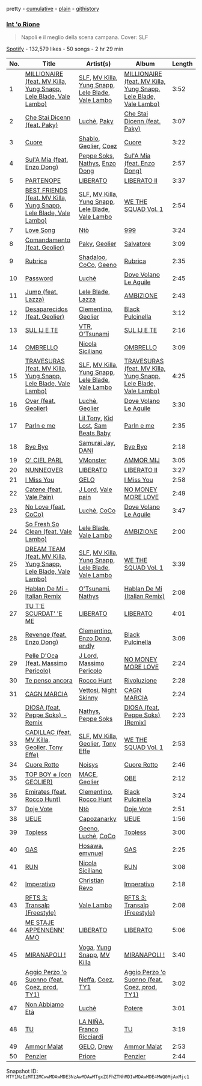pretty - [cumulative](/playlists/cumulative/37i9dQZF1DWYrg01Xmlew6.md) - [plain](/playlists/plain/37i9dQZF1DWYrg01Xmlew6) - [githistory](https://github.githistory.xyz/mackorone/spotify-playlist-archive/blob/main/playlists/plain/37i9dQZF1DWYrg01Xmlew6)

### [Int 'o Rione](https://open.spotify.com/playlist/37i9dQZF1DWYrg01Xmlew6)

> Napoli e il meglio della scena campana\. Cover: SLF

[Spotify](https://open.spotify.com/user/spotify) - 132,579 likes - 50 songs - 2 hr 29 min

| No. | Title | Artist(s) | Album | Length |
|---|---|---|---|---|
| 1 | [MILLIONAIRE \(feat\. MV Killa, Yung Snapp, Lele Blade, Vale Lambo\)](https://open.spotify.com/track/3EWOOws0Ssrzo3vVFKn5M2) | [SLF](https://open.spotify.com/artist/49SLNYRfTi1p9R38NooZKS), [MV Killa](https://open.spotify.com/artist/0QqmgpgI0C1DyyDk49vnxY), [Yung Snapp](https://open.spotify.com/artist/4y5lvMadZv6NAv8RgcCRem), [Lele Blade](https://open.spotify.com/artist/3yGA8yyowtKVXgNIXguMfz), [Vale Lambo](https://open.spotify.com/artist/26OG4ryQ7oFAbUNAvYCOgn) | [MILLIONAIRE \(feat\. MV Killa, Yung Snapp, Lele Blade, Vale Lambo\)](https://open.spotify.com/album/0AFuYaehOV5NKGPvmxc4t2) | 3:52 |
| 2 | [Che Stai Dicenn \(feat\. Paky\)](https://open.spotify.com/track/1gwdAaUlJPkDso1qFgPrdm) | [Luchè](https://open.spotify.com/artist/3yiEJ9SByXZMXTwaKdVFN4), [Paky](https://open.spotify.com/artist/1KQJOTeIMbixtnSWY4sYs2) | [Che Stai Dicenn \(feat\. Paky\)](https://open.spotify.com/album/0cUj7puIeZuZwomUGrJkAY) | 3:07 |
| 3 | [Cuore](https://open.spotify.com/track/0d16j8Dro7bPysTqCC41gx) | [Shablo](https://open.spotify.com/artist/6hkKbkZGvAXuvle2FhCnxy), [Geolier](https://open.spotify.com/artist/27LlKWxS3KXW7RRAxN5S8s), [Coez](https://open.spotify.com/artist/5dXlc7MnpaTeUIsHLVe3n4) | [Cuore](https://open.spotify.com/album/2QuV4BJfv91iB4alvddypY) | 3:22 |
| 4 | [Sul'A Mia \(feat\. Enzo Dong\)](https://open.spotify.com/track/0py1kg1y5iSMWFTXPpjZI3) | [Peppe Soks](https://open.spotify.com/artist/2BNVHk103mhpIy5ytlCHTT), [Nathys](https://open.spotify.com/artist/4WEY1EtpUsTc7DkeqABuxf), [Enzo Dong](https://open.spotify.com/artist/7iCdyOeJYk06mKJ6nLrFQ6) | [Sul'A Mia \(feat\. Enzo Dong\)](https://open.spotify.com/album/04Z4Qz5AFiwy0B5li3mmFn) | 2:57 |
| 5 | [PARTENOPE](https://open.spotify.com/track/60NC3OqjiISKBYbscb8vW3) | [LIBERATO](https://open.spotify.com/artist/4X89u81dkCXBSGo8i2DhMW) | [LIBERATO II](https://open.spotify.com/album/2C6181H1enBSZDL8kbhUXQ) | 3:37 |
| 6 | [BEST FRIENDS \(feat\. MV Killa, Yung Snapp, Lele Blade, Vale Lambo\)](https://open.spotify.com/track/2s8Y2ksyWf6xsh2O6CLZzF) | [SLF](https://open.spotify.com/artist/49SLNYRfTi1p9R38NooZKS), [MV Killa](https://open.spotify.com/artist/0QqmgpgI0C1DyyDk49vnxY), [Yung Snapp](https://open.spotify.com/artist/4y5lvMadZv6NAv8RgcCRem), [Lele Blade](https://open.spotify.com/artist/3yGA8yyowtKVXgNIXguMfz), [Vale Lambo](https://open.spotify.com/artist/26OG4ryQ7oFAbUNAvYCOgn) | [WE THE SQUAD Vol\. 1](https://open.spotify.com/album/2QQRt0wNQI4hN0pyFAfqxK) | 2:54 |
| 7 | [Love Song](https://open.spotify.com/track/0tHNfx3jrnG65IiGj9PP4L) | [Ntò](https://open.spotify.com/artist/6yGn8XOk9ZS6vUFf10sP96) | [999](https://open.spotify.com/album/22oy1c4fMawK7VbulvH89W) | 3:24 |
| 8 | [Comandamento \(feat\. Geolier\)](https://open.spotify.com/track/3qWKjLK0EKxylouzVaiTwh) | [Paky](https://open.spotify.com/artist/1KQJOTeIMbixtnSWY4sYs2), [Geolier](https://open.spotify.com/artist/27LlKWxS3KXW7RRAxN5S8s) | [Salvatore](https://open.spotify.com/album/0RZfejsPZnXDvacWKUe85B) | 3:09 |
| 9 | [Rubrica](https://open.spotify.com/track/6n4lKgcmZ61fbAsBtliX3D) | [Shadaloo](https://open.spotify.com/artist/2tibuALJsypDnCBzRGykYR), [CoCo](https://open.spotify.com/artist/5FEh6KHK99CyLXp3qFvZFM), [Geeno](https://open.spotify.com/artist/2GyLz0gcl3zDPPql47YWEy) | [Rubrica](https://open.spotify.com/album/4Cd8ymdLbKpXM6vxwVpc5F) | 2:35 |
| 10 | [Password](https://open.spotify.com/track/1WXNkrOGGFpG7tjMVHLzxr) | [Luchè](https://open.spotify.com/artist/3yiEJ9SByXZMXTwaKdVFN4) | [Dove Volano Le Aquile](https://open.spotify.com/album/3SPUCNVfVDn3skohfmd2x8) | 2:45 |
| 11 | [Jump \(feat\. Lazza\)](https://open.spotify.com/track/2wqYVzWlHrIkEoI8YgkyOP) | [Lele Blade](https://open.spotify.com/artist/3yGA8yyowtKVXgNIXguMfz), [Lazza](https://open.spotify.com/artist/0jdNdfi4vAuVi7a6cPDFBM) | [AMBIZIONE](https://open.spotify.com/album/4Z1gtHqJwPjN0htfLDqcuV) | 2:43 |
| 12 | [Desaparecidos \(feat\. Geolier\)](https://open.spotify.com/track/1kcwsO1ptrEMXsHtcIGPjI) | [Clementino](https://open.spotify.com/artist/0ba6wsfB7G2rhdHMebCdO3), [Geolier](https://open.spotify.com/artist/27LlKWxS3KXW7RRAxN5S8s) | [Black Pulcinella](https://open.spotify.com/album/44BqX1Kc6bSgUb3SvWF0k6) | 3:12 |
| 13 | [SUL IJ E TE](https://open.spotify.com/track/1aICGpPcAWLSD2ids3R3zA) | [VTR](https://open.spotify.com/artist/0FAe1lSd4Zi6wCIHbgGhI1), [O'Tsunami](https://open.spotify.com/artist/2XAfB5zj0qBxMC6Z6hibfm) | [SUL IJ E TE](https://open.spotify.com/album/2LZut9eY8A7xUtI5A0tuvS) | 2:16 |
| 14 | [OMBRELLO](https://open.spotify.com/track/7yxJ1UAV4FrpGsOiQrp1WV) | [Nicola Siciliano](https://open.spotify.com/artist/0q0CTttRdwiuDFmDiN7jAt) | [OMBRELLO](https://open.spotify.com/album/4lsRAH0c7Bi7mFSRReZQMk) | 3:09 |
| 15 | [TRAVESURAS \(feat\. MV Killa, Yung Snapp, Lele Blade, Vale Lambo\)](https://open.spotify.com/track/7IrtgihaMKV0DOVcB0TcBG) | [SLF](https://open.spotify.com/artist/49SLNYRfTi1p9R38NooZKS), [MV Killa](https://open.spotify.com/artist/0QqmgpgI0C1DyyDk49vnxY), [Yung Snapp](https://open.spotify.com/artist/4y5lvMadZv6NAv8RgcCRem), [Lele Blade](https://open.spotify.com/artist/3yGA8yyowtKVXgNIXguMfz), [Vale Lambo](https://open.spotify.com/artist/26OG4ryQ7oFAbUNAvYCOgn) | [TRAVESURAS \(feat\. MV Killa, Yung Snapp, Lele Blade, Vale Lambo\)](https://open.spotify.com/album/068WIA490RGoZi1ZObrv9e) | 4:25 |
| 16 | [Over \(feat\. Geolier\)](https://open.spotify.com/track/1ma63HYdwGlXmVhrQdgnTW) | [Luchè](https://open.spotify.com/artist/3yiEJ9SByXZMXTwaKdVFN4), [Geolier](https://open.spotify.com/artist/27LlKWxS3KXW7RRAxN5S8s) | [Dove Volano Le Aquile](https://open.spotify.com/album/3SPUCNVfVDn3skohfmd2x8) | 3:30 |
| 17 | [Parln e me](https://open.spotify.com/track/42K8rB0IhO0NzPTZNm7QNq) | [Lil Tony](https://open.spotify.com/artist/5scZI5Lpqp6uijn5kCXCEZ), [Kid Lost](https://open.spotify.com/artist/4oGlqM93JwM3Bx5X0wvLTu), [Sam Beats Baby](https://open.spotify.com/artist/1fphGmGC35v82kdBFDbmNf) | [Parln e me](https://open.spotify.com/album/5jDlmOcNuu9f7134Q3wg2i) | 2:35 |
| 18 | [Bye Bye](https://open.spotify.com/track/0DHxikaj0fk6gKkOwd2sMo) | [Samurai Jay](https://open.spotify.com/artist/2n0Ki4A5tKTEloq3WCt1IH), [DANI](https://open.spotify.com/artist/0AKaGOjJkxnPFYwdK252sp) | [Bye Bye](https://open.spotify.com/album/1BrNHEZf356zG7iflh8C8U) | 2:18 |
| 19 | [O' CIEL PARL](https://open.spotify.com/track/7I0YF083HMLrLVhEo3zp8B) | [VMonster](https://open.spotify.com/artist/07c4RH1uGAtmQbhhbprM7a) | [AMMOR MIJ](https://open.spotify.com/album/0QZ00E9iR0fIunn67EqPos) | 3:05 |
| 20 | [NUNNEOVER](https://open.spotify.com/track/2zS0OYlDeXF6iNLougbIFL) | [LIBERATO](https://open.spotify.com/artist/4X89u81dkCXBSGo8i2DhMW) | [LIBERATO II](https://open.spotify.com/album/2C6181H1enBSZDL8kbhUXQ) | 3:27 |
| 21 | [I Miss You](https://open.spotify.com/track/5yTqoZ6nhOv21jNHFfwsBV) | [GELO](https://open.spotify.com/artist/7s4IAtCfcA31LaTyEHUfjn) | [I Miss You](https://open.spotify.com/album/3xNjmCh8NTA9WuO8EkHo1R) | 2:58 |
| 22 | [Catene \(feat\. Vale Pain\)](https://open.spotify.com/track/5Q3mrwEwMxlHmphyJn5aQz) | [J Lord](https://open.spotify.com/artist/1SDzdhISMGaEQzOCaJQ45C), [Vale pain](https://open.spotify.com/artist/1ZDu0fOcpCIjDwyl2cvk08) | [NO MONEY MORE LOVE](https://open.spotify.com/album/3Ym605OOXFJfjw0cUSpq1l) | 2:49 |
| 23 | [No Love \(feat\. CoCo\)](https://open.spotify.com/track/3EtI6sLY2w2l4oCQ1JSI5m) | [Luchè](https://open.spotify.com/artist/3yiEJ9SByXZMXTwaKdVFN4), [CoCo](https://open.spotify.com/artist/5FEh6KHK99CyLXp3qFvZFM) | [Dove Volano Le Aquile](https://open.spotify.com/album/3SPUCNVfVDn3skohfmd2x8) | 3:47 |
| 24 | [So Fresh So Clean \(feat\. Vale Lambo\)](https://open.spotify.com/track/3SJNxU9GNf8MnNRW4G6b6s) | [Lele Blade](https://open.spotify.com/artist/3yGA8yyowtKVXgNIXguMfz), [Vale Lambo](https://open.spotify.com/artist/26OG4ryQ7oFAbUNAvYCOgn) | [AMBIZIONE](https://open.spotify.com/album/4Z1gtHqJwPjN0htfLDqcuV) | 2:00 |
| 25 | [DREAM TEAM \(feat\. MV Killa, Yung Snapp, Lele Blade, Vale Lambo\)](https://open.spotify.com/track/0KoBFeJ2R330pyRn1DuXde) | [SLF](https://open.spotify.com/artist/49SLNYRfTi1p9R38NooZKS), [MV Killa](https://open.spotify.com/artist/0QqmgpgI0C1DyyDk49vnxY), [Yung Snapp](https://open.spotify.com/artist/4y5lvMadZv6NAv8RgcCRem), [Lele Blade](https://open.spotify.com/artist/3yGA8yyowtKVXgNIXguMfz), [Vale Lambo](https://open.spotify.com/artist/26OG4ryQ7oFAbUNAvYCOgn) | [WE THE SQUAD Vol\. 1](https://open.spotify.com/album/2QQRt0wNQI4hN0pyFAfqxK) | 3:39 |
| 26 | [Hablan De Mi \- Italian Remix](https://open.spotify.com/track/0UZKdNZkW6s9b2iesaTPYD) | [O'Tsunami](https://open.spotify.com/artist/2XAfB5zj0qBxMC6Z6hibfm), [Nathys](https://open.spotify.com/artist/4WEY1EtpUsTc7DkeqABuxf) | [Hablan De Mi \(Italian Remix\)](https://open.spotify.com/album/0aQXInlM4AiI6fBMUZcaJh) | 2:08 |
| 27 | [TU T'E SCURDAT' 'E ME](https://open.spotify.com/track/1901MP4sFYR617bT4hNcyW) | [LIBERATO](https://open.spotify.com/artist/4X89u81dkCXBSGo8i2DhMW) | [LIBERATO](https://open.spotify.com/album/6nuNEPqjdcumKXE0Nd99Wr) | 4:01 |
| 28 | [Revenge \(feat\. Enzo Dong\)](https://open.spotify.com/track/5juO5QlcUYCwDEm8KG7V1x) | [Clementino](https://open.spotify.com/artist/0ba6wsfB7G2rhdHMebCdO3), [Enzo Dong](https://open.spotify.com/artist/7iCdyOeJYk06mKJ6nLrFQ6), [endly](https://open.spotify.com/artist/1cqb0IqRUO8HCpKFdMsdvI) | [Black Pulcinella](https://open.spotify.com/album/44BqX1Kc6bSgUb3SvWF0k6) | 3:09 |
| 29 | [Pelle D'Oca \(feat\. Massimo Pericolo\)](https://open.spotify.com/track/3pnXrY3E0rP0cJ0KKzil0w) | [J Lord](https://open.spotify.com/artist/1SDzdhISMGaEQzOCaJQ45C), [Massimo Pericolo](https://open.spotify.com/artist/1El4YQA8oCXX7ynFSxRTFq) | [NO MONEY MORE LOVE](https://open.spotify.com/album/3Ym605OOXFJfjw0cUSpq1l) | 2:24 |
| 30 | [Te penso ancora](https://open.spotify.com/track/1nt9UH3Bzu3wMCgE0LudzZ) | [Rocco Hunt](https://open.spotify.com/artist/0L1f9i3L3fkMNENljDOsjG) | [Rivoluzione](https://open.spotify.com/album/2vjQGNiqEcvNyvTPAlotQ2) | 2:28 |
| 31 | [CAGN MARCIA](https://open.spotify.com/track/3CLP2Ui5lPjUpYh6dpQXVK) | [Vettosi](https://open.spotify.com/artist/0GaXpJSu3Ka0RPEVa35VPg), [Night Skinny](https://open.spotify.com/artist/2E6AK3UPEGCvjnzuygCh2h) | [CAGN MARCIA](https://open.spotify.com/album/6UUanP6HccbSotdKp4IzZd) | 2:24 |
| 32 | [DIOSA \(feat\. Peppe Soks\) \- Remix](https://open.spotify.com/track/0ehq7roFoMrq58lI4Rdnys) | [Nathys](https://open.spotify.com/artist/4WEY1EtpUsTc7DkeqABuxf), [Peppe Soks](https://open.spotify.com/artist/2BNVHk103mhpIy5ytlCHTT) | [DIOSA \(feat\. Peppe Soks\) \[Remix\]](https://open.spotify.com/album/3l3aLZNlUQfhIMKApwHVVE) | 2:23 |
| 33 | [CADILLAC \(feat\. MV Killa, Geolier, Tony Effe\)](https://open.spotify.com/track/1xp1EsyBT4OAWWd8Gkhl60) | [SLF](https://open.spotify.com/artist/49SLNYRfTi1p9R38NooZKS), [MV Killa](https://open.spotify.com/artist/0QqmgpgI0C1DyyDk49vnxY), [Geolier](https://open.spotify.com/artist/27LlKWxS3KXW7RRAxN5S8s), [Tony Effe](https://open.spotify.com/artist/6CKch2otN4SPznHf9ms5JF) | [WE THE SQUAD Vol\. 1](https://open.spotify.com/album/2QQRt0wNQI4hN0pyFAfqxK) | 2:53 |
| 34 | [Cuore Rotto](https://open.spotify.com/track/5qAMsFqClevxs2nuZbReDW) | [Noisys](https://open.spotify.com/artist/6H5GGtS0sPeHTZjS5q70D7) | [Cuore Rotto](https://open.spotify.com/album/5BXkveR4dh0YJpV75rtPNY) | 2:46 |
| 35 | [TOP BOY ⨳ \(con GEOLIER\)](https://open.spotify.com/track/6sCcJIxOPP7GIKFGzDnYDu) | [MACE](https://open.spotify.com/artist/7gjqZ8coFZimZDtdk04WP1), [Geolier](https://open.spotify.com/artist/27LlKWxS3KXW7RRAxN5S8s) | [OBE](https://open.spotify.com/album/2oT1W5fYFSfU3fz5Q55HWj) | 2:12 |
| 36 | [Emirates \(feat\. Rocco Hunt\)](https://open.spotify.com/track/0qDJ4qOa1xisB7oMmJhD2n) | [Clementino](https://open.spotify.com/artist/0ba6wsfB7G2rhdHMebCdO3), [Rocco Hunt](https://open.spotify.com/artist/0L1f9i3L3fkMNENljDOsjG) | [Black Pulcinella](https://open.spotify.com/album/44BqX1Kc6bSgUb3SvWF0k6) | 3:24 |
| 37 | [Doje Vote](https://open.spotify.com/track/6PupByuUnrfNgW1XowhNe7) | [Ntò](https://open.spotify.com/artist/6yGn8XOk9ZS6vUFf10sP96) | [Doje Vote](https://open.spotify.com/album/2cgmzVomHZo5fH1A1O2WIW) | 2:51 |
| 38 | [UEUE](https://open.spotify.com/track/5Vq17WvWaqM8B6dj0qGFkB) | [Capozanarky](https://open.spotify.com/artist/4L2hq3OboU70UVsqOrU6qt) | [UEUE](https://open.spotify.com/album/2XCdtqGGbxzFq6OVg5jVK9) | 1:56 |
| 39 | [Topless](https://open.spotify.com/track/2HjM0ufsJtI0zBBeFIpEog) | [Geeno](https://open.spotify.com/artist/2GyLz0gcl3zDPPql47YWEy), [Luchè](https://open.spotify.com/artist/3yiEJ9SByXZMXTwaKdVFN4), [CoCo](https://open.spotify.com/artist/5FEh6KHK99CyLXp3qFvZFM) | [Topless](https://open.spotify.com/album/6Vy5xxdBNkTyOC9fXVHV5X) | 3:00 |
| 40 | [GAS](https://open.spotify.com/track/6351T1EhGpm7IAnsmXplnn) | [Hosawa](https://open.spotify.com/artist/0CA0vPSeG4YNObQrpfUq8H), [emvnuel](https://open.spotify.com/artist/6rGb0Db2lSQVMVWuSwzQBj) | [GAS](https://open.spotify.com/album/7ciK8kJ0K7fExA4VtiXLYQ) | 2:25 |
| 41 | [RUN](https://open.spotify.com/track/4b5wNTRKC0DhtvTFjohhBK) | [Nicola Siciliano](https://open.spotify.com/artist/0q0CTttRdwiuDFmDiN7jAt) | [RUN](https://open.spotify.com/album/6TfVxDaXGqSapRvP7TQETU) | 3:08 |
| 42 | [Imperativo](https://open.spotify.com/track/7erlznGZasHpA6d1wdRYe7) | [Christian Revo](https://open.spotify.com/artist/0s3k3E7SlZqDN0rXnijV7F) | [Imperativo](https://open.spotify.com/album/05J2YPEPokhVensBiDokWp) | 2:18 |
| 43 | [RFTS 3: Transalp \(Freestyle\)](https://open.spotify.com/track/2ip5V8poyS2rkYlvfQ0mxw) | [Vale Lambo](https://open.spotify.com/artist/26OG4ryQ7oFAbUNAvYCOgn) | [RFTS 3: Transalp \(Freestyle\)](https://open.spotify.com/album/421OGAOihQdZuiXiVoCVV5) | 2:08 |
| 44 | [ME STAJE APPENNENN' AMÒ](https://open.spotify.com/track/6ZeuLKwFxg10M4DhJPBjNm) | [LIBERATO](https://open.spotify.com/artist/4X89u81dkCXBSGo8i2DhMW) | [LIBERATO](https://open.spotify.com/album/6nuNEPqjdcumKXE0Nd99Wr) | 5:06 |
| 45 | [MIRANAPOLI !](https://open.spotify.com/track/0uguXoThv1UhkGHHZAsNcq) | [Voga](https://open.spotify.com/artist/6adzJ1E1UUrcSid2CsDZ6i), [Yung Snapp](https://open.spotify.com/artist/4y5lvMadZv6NAv8RgcCRem), [MV Killa](https://open.spotify.com/artist/0QqmgpgI0C1DyyDk49vnxY) | [MIRANAPOLI !](https://open.spotify.com/album/7Lpk370d7OaHa0L3SluvvS) | 3:40 |
| 46 | [Aggio Perzo 'o Suonno \(feat\. Coez, prod\. TY1\)](https://open.spotify.com/track/2rfVX4zjVnfUOr1k3txKNG) | [Neffa](https://open.spotify.com/artist/54dqxLAclwu0QSaTwCyCaF), [Coez](https://open.spotify.com/artist/5dXlc7MnpaTeUIsHLVe3n4), [TY1](https://open.spotify.com/artist/2DWRgncNMnTfwDiKSI0VoP) | [Aggio Perzo 'o Suonno \(feat\. Coez, prod\. TY1\)](https://open.spotify.com/album/23GqccME4E9ej9vaBVzKSY) | 3:02 |
| 47 | [Non Abbiamo Età](https://open.spotify.com/track/0NwuXciw6eQc4edjwSBnV3) | [Luchè](https://open.spotify.com/artist/3yiEJ9SByXZMXTwaKdVFN4) | [Potere](https://open.spotify.com/album/2PjyVGPJwYRg9GbNXlicKM) | 3:01 |
| 48 | [TU](https://open.spotify.com/track/3UqlUOFqUvP79SS5tj2LSg) | [LA NIÑA](https://open.spotify.com/artist/7F0wzg6BIXNOSrh8ixhobj), [Franco Ricciardi](https://open.spotify.com/artist/6OrkNJBcycRCzSbWAWAAyL) | [TU](https://open.spotify.com/album/2rxzfBscfDgh4Uzl6vifIr) | 3:19 |
| 49 | [Ammor Malat](https://open.spotify.com/track/10B0i3T2S9gyKWGgA80zd4) | [GELO](https://open.spotify.com/artist/7s4IAtCfcA31LaTyEHUfjn), [Drew](https://open.spotify.com/artist/63AMqq6suxV7uvDizOFweZ) | [Ammor Malat](https://open.spotify.com/album/0pLAW1kmhZ5qiaYLy7e7Fe) | 2:53 |
| 50 | [Penzier](https://open.spotify.com/track/4CFL4pIRkUkO8hkUQsP6xz) | [Priore](https://open.spotify.com/artist/7zWFzmh5NZhmBzwWjHjnro) | [Penzier](https://open.spotify.com/album/4o6BO1Zqqk9lnSXLBPk3bG) | 2:44 |

Snapshot ID: `MTY1NzIzMTI2MCwwMDAwMDE3NzAwMDAwMTgxZGFhZTNhMDIwMDAwMDE4MWQ0MjAxMjc1`
